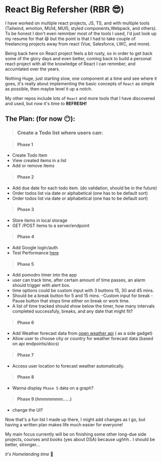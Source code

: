 # React Big Refersher (RBR 😎)

I have worked on multiple react projects, JS, TS, and with multiple tools (Tailwind, emotion, MUI4, MUI5, styled components,Webpack, and others).
To be honest I don't even remmber most of the tools I used, I'd just look up my resume for that 😆 but the point is that I had to take couple of freelancing projects away from react (Vue, Salesforce, LWC, and more).

Being back here on React project feels a bit rusty, so in order to get back some of the glory days and even better, coming back to build a personal react project with all the knowledge of React I can remmber, and accumlated over the years.

Nothing Huge, just starting slow, one component at a time and see where it goes, it's really about implementing the basic concepts of `React` as simple as possible, then maybe level it up a notch.

My other repos include lots of `React` and more tools that I have discovered and used, but now it's time to <strong>REFRESH!</strong>

## The Plan: (for now 😶):

> ### Create a Todo list where users can:

> #### Phase 1

-   Create Todo Item
-   View created items in a list
-   Add or remove items

> #### Phase 2

-   Add due date for each todo item. (do validation, should be in the future)
-   Order todos list via date or alphabetical (one has to be default sort)
-   Order todos list via date or alphabetical (one has to be default sort)

> #### Phase 3

-   Store items in local storage
-   GET /POST items to a server/endpoint

> #### Phase 4

-   Add Google login/auth
-   Test Performance [here](https://pagespeed.web.dev/)

> #### Phase 5

-   Add pomodro timer into the app
-   user can track time, after certain amount of time passes, an alarm should trigger with alert box.
-   time options could be custom input with 3 buttons 15, 30 and 45 mins.
-   Should be a break button for 5 and 15 mins.
    -Custom input for break
    -Pause button that stops time either on break or work time.
-   A list of time tracked should show below the timer, how many intervals completed successfuly, breaks, and any date that might fit?

> #### Phase 6

-   Add Weather forecast data from [open weather api](https://openweathermap.org/api) ( as a side gadget)
-   Allow user to choose city or country for weather forecast data (based on api endpoints/docs)

> #### Phase 7

-   Access user location to forecast weather automatically.

> #### Phase 8

-   Wanna display `Phase 5` data on a graph?

> #### Phase 9 (hmmmmmm.....)

-   change the UI?

Now that's a fun list I made up there, I might add changes as I go, but having a written plan makes life much easier for everyone!

My main focus currently will be on finishing some other long-due side projects, courses and books (yes about DSA) because ughhh.. I should be better, stronger...

_it's Homelanding time_ 🦸
